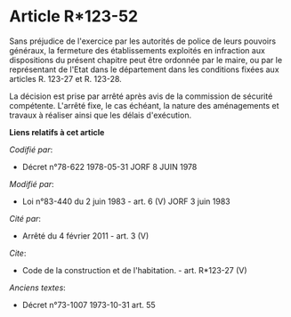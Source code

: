 # Article R*123-52

Sans préjudice de l'exercice par les autorités de police de leurs pouvoirs généraux, la fermeture des établissements
exploités en infraction aux dispositions du présent chapitre peut être ordonnée par le maire, ou par le représentant de
l'Etat dans le département dans les conditions fixées aux articles R. 123-27 et R. 123-28.

La décision est prise par arrêté après avis de la commission de sécurité compétente. L'arrêté fixe, le cas échéant, la nature
des aménagements et travaux à réaliser ainsi que les délais d'exécution.

**Liens relatifs à cet article**

_Codifié par_:

  - Décret n°78-622 1978-05-31 JORF 8 JUIN 1978

_Modifié par_:

  - Loi n°83-440 du 2 juin 1983 - art. 6 (V) JORF 3 juin 1983

_Cité par_:

  - Arrêté du 4 février 2011 - art. 3 (V)

_Cite_:

  - Code de la construction et de l'habitation. - art. R*123-27 (V)

_Anciens textes_:

  - Décret n°73-1007 1973-10-31 art. 55
